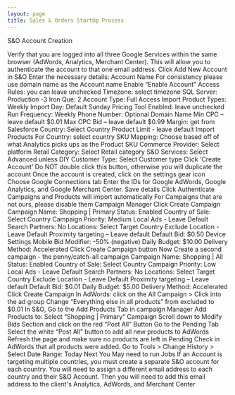 ```yaml
---
layout: page
title: Sales & Orders StartUp Process
---
```


S&O Account Creation

Verify that you are logged into all three Google Services within the same browser (AdWords, Analytics, Merchant Center). This will allow you to authenticate the account to that one email address.
Click Add New Account in S&O
Enter the necessary details:
Account Name
For consistency please use domain name as the Account name
Enable “Enable Account”
Access Rules: you can leave unchecked
Timezone: select timezone
SQL Server: Production -3
Iron Que: 2
Account Type: Full Access
Import Product Types: Weekly
Import Day: Default Sunday
Pricing Tool Enabled: leave unchecked
Run Frequency: Weekly
Phone Number: Optional
Domain Name
Min CPC – leave default $0.01
Max CPC Bid – leave default $0.99
Margin: get from Salesforce
Country: Select Country
Product Limit - leave default
Import Products For Country: select country
SKU Mapping: Choose based off of what Analytics picks ups as the Product SKU
Commerce Provider: Select platform
Retail Category: Select Retail category
S&O Services: Select Advanced unless DIY
Customer Type: Select Customer type
Click ‘Create Account’
Do NOT double click this button, otherwise you will duplicate the account
Once the account is created, click on the settings gear icon
Choose Google Connections tab
Enter the IDs for Google AdWords, Google Analytics, and Google Merchant Center.
Save details
Click Authenticate
Campaigns and Products will import automatically
For Campaigns that are not ours, please disable them
Campaign Manager
Click Create Campaign
Campaign Name: Shopping | Primary
Status: Enabled
Country of Sale: Select Country
Campaign Priority: Medium
Local Ads - Leave Default
Search Partners: No
Locations: Select Target Country
Exclude Location - Leave Default
Proximity targeting – Leave default
Default Bid: $0.50
Device Settings
Mobile Bid Modifier: -50% (negative)
Daily Budget: $10.00
Delivery Method: Accelerated
Click Create Campaign button
Now Create a second campaign - the penny/catch-all campaign
Campaign Name: Shopping | All
Status: Enabled
Country of Sale: Select Country
Campaign Priority: Low
Local Ads - Leave Default
Search Partners: No
Locations: Select Target Country
Exclude Location - Leave Default
Proximity targeting – Leave default
Default Bid: $0.01
Daily Budget: $5.00
Delivery Method: Accelerated
Click Create Campaign
In AdWords: click on the All Campaign > Click into the ad group
Change “Everything else in all products” from excluded to $0.01
In S&O, Go to the Add Products Tab in campaign Manager
Add Products to: Select “Shopping | Primary” Campaign
Scroll down to Modify Bids Section and click on the red “Post All” Button
Go to the Pending Tab
Select the white “Post All” button to add all new products to AdWords
Refresh the page and make sure no products are left in Pending
Check in AdWords that all products were added. Go to Tools > Change History > Select Date Range: Today
Next You May need to run Jobs
If an Account is targeting multiple countries, you must create a separate S&O account for each country.
You will need to assign a different email address to each country and their S&O Account.
Then you will need to add this email address to the client's Analytics, AdWords, and Merchant Center
